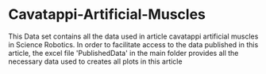 # Cavatappi-Artificial-Muscles
This Data set contains all the data used in article cavatappi artificial muscles in Science Robotics. In order to facilitate access to the data published in this article, the excel file 'PublishedData' in the main folder provides all the necessary data used to creates all plots in this article

